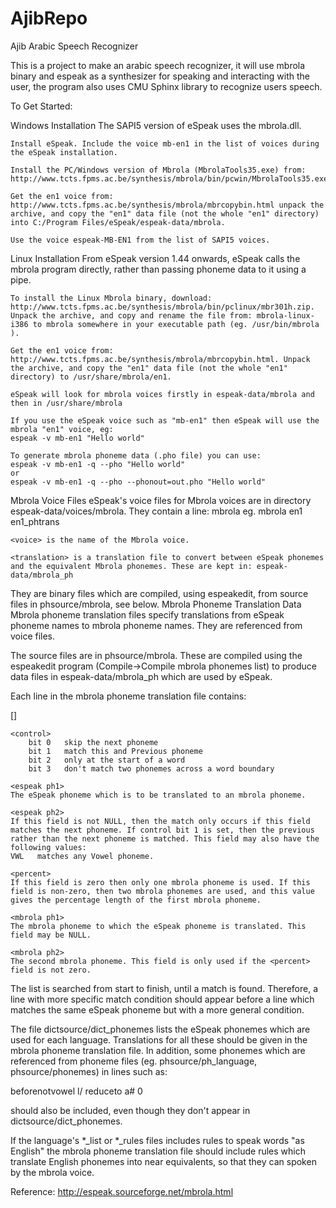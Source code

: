 # AjibRepo
Ajib Arabic Speech Recognizer

This is a project to make an arabic speech recognizer, it will use mbrola binary and espeak  as a synthesizer for speaking and interacting with the user,
the program also uses CMU Sphinx library to recognize users speech.


To Get Started:

Windows Installation
The SAPI5 version of eSpeak uses the mbrola.dll.

    Install eSpeak. Include the voice mb-en1 in the list of voices during the eSpeak installation.

    Install the PC/Windows version of Mbrola (MbrolaTools35.exe) from: http://www.tcts.fpms.ac.be/synthesis/mbrola/bin/pcwin/MbrolaTools35.exe.

    Get the en1 voice from: http://www.tcts.fpms.ac.be/synthesis/mbrola/mbrcopybin.html unpack the archive, and copy the "en1" data file (not the whole "en1" directory) into C:/Program Files/eSpeak/espeak-data/mbrola.

    Use the voice espeak-MB-EN1 from the list of SAPI5 voices. 



Linux Installation
From eSpeak version 1.44 onwards, eSpeak calls the mbrola program directly, rather than passing phoneme data to it using a pipe.

    To install the Linux Mbrola binary, download: http://www.tcts.fpms.ac.be/synthesis/mbrola/bin/pclinux/mbr301h.zip. Unpack the archive, and copy and rename the file from: mbrola-linux-i386 to mbrola somewhere in your executable path (eg. /usr/bin/mbrola ).

    Get the en1 voice from: http://www.tcts.fpms.ac.be/synthesis/mbrola/mbrcopybin.html. Unpack the archive, and copy the "en1" data file (not the whole "en1" directory) to /usr/share/mbrola/en1.

    eSpeak will look for mbrola voices firstly in espeak-data/mbrola and then in /usr/share/mbrola

    If you use the eSpeak voice such as "mb-en1" then eSpeak will use the mbrola "en1" voice, eg:
    espeak -v mb-en1 "Hello world"

    To generate mbrola phoneme data (.pho file) you can use:
    espeak -v mb-en1 -q --pho "Hello world"
    or
    espeak -v mb-en1 -q --pho --phonout=out.pho "Hello world" 

Mbrola Voice Files
eSpeak's voice files for Mbrola voices are in directory espeak-data/voices/mbrola. They contain a line:
  mbrola <voice> <translation>
eg.
  mbrola en1 en1_phtrans

    <voice> is the name of the Mbrola voice.

    <translation> is a translation file to convert between eSpeak phonemes and the equivalent Mbrola phonemes. These are kept in: espeak-data/mbrola_ph 

They are binary files which are compiled, using espeakedit, from source files in phsource/mbrola, see below.
Mbrola Phoneme Translation Data
Mbrola phoneme translation files specify translations from eSpeak phoneme names to mbrola phoneme names. They are referenced from voice files.

The source files are in phsource/mbrola. These are compiled using the espeakedit program (Compile->Compile mbrola phonemes list) to produce data files in espeak-data/mbrola_ph which are used by eSpeak.

Each line in the mbrola phoneme translation file contains:

<control> <espeak ph1> <espeak ph2> <percent> <mbrola ph1> [<mbrola ph2>]

    <control>
        bit 0   skip the next phoneme
        bit 1   match this and Previous phoneme
        bit 2   only at the start of a word
        bit 3   don't match two phonemes across a word boundary 

    <espeak ph1>
    The eSpeak phoneme which is to be translated to an mbrola phoneme.

    <espeak ph2>
    If this field is not NULL, then the match only occurs if this field matches the next phoneme. If control bit 1 is set, then the previous rather than the next phoneme is matched. This field may also have the following values:
    VWL   matches any Vowel phoneme.

    <percent>
    If this field is zero then only one mbrola phoneme is used. If this field is non-zero, then two mbrola phonemes are used, and this value gives the percentage length of the first mbrola phoneme.

    <mbrola ph1>
    The mbrola phoneme to which the eSpeak phoneme is translated. This field may be NULL.

    <mbrola ph2>
    The second mbrola phoneme. This field is only used if the <percent> field is not zero.

The list is searched from start to finish, until a match is found. Therefore, a line with more specific match condition should appear before a line which matches the same eSpeak phoneme but with a more general condition.

The file dictsource/dict_phonemes lists the eSpeak phonemes which are used for each language. Translations for all these should be given in the mbrola phoneme translation file. In addition, some phonemes which are referenced from phoneme files (eg. phsource/ph_language, phsource/phonemes) in lines such as:

   beforenotvowel   l/
   reduceto  a#  0

should also be included, even though they don't appear in dictsource/dict_phonemes.

If the language's *_list or *_rules files includes rules to speak words "as English" the mbrola phoneme translation file should include rules which translate English phonemes into near equivalents, so that they can spoken by the mbrola voice. 


Reference: http://espeak.sourceforge.net/mbrola.html
